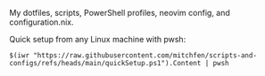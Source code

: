 My dotfiles, scripts, PowerShell profiles, neovim config, and configuration.nix.

Quick setup from any Linux machine with pwsh: 
```pwsh
$(iwr "https://raw.githubusercontent.com/mitchfen/scripts-and-configs/refs/heads/main/quickSetup.ps1").Content | pwsh
```
